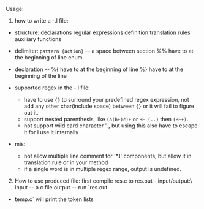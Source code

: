  Usage: 
 
1. how to write a -.l file: 
 - structure:
     declarations
     regular expressions definition
     translation rules
     auxiliary functions

 - delimiter:
     `pattern {action}` -- a space between section
     %% have to at the beginning of line enum

 - declaration
    -- %{ have to at the beginning of line %} have to at the beginning of the line

 - supported regex in the -.l file:
   - have to use `{}` to surround your predefined regex expression, not add any other char(include space) between `{}`
   or it will fail to figure out it.
   - support nested parenthesis, like `(a(b+)c)+` or `RE (..)` then `(RE+)`.
   - not support wild card character '.', but using this also have to escape it for I use it internally


 - mis:
   - not allow multiple line comment for '*.l' components,
     but allow it in translation rule or in your method
   - if a single word is in multiple regex range, output is undefined.

 
 
2. How to use produced file: first compile res.c to res.out - input/output:\ input -- a c file output -- run `res.out
 - temp.c` will print the token lists